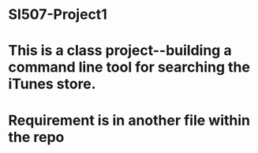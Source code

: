 # SI507-Project1

# This is a class project--building a command line tool for searching the iTunes store. 
# Requirement is in another file within the repo
